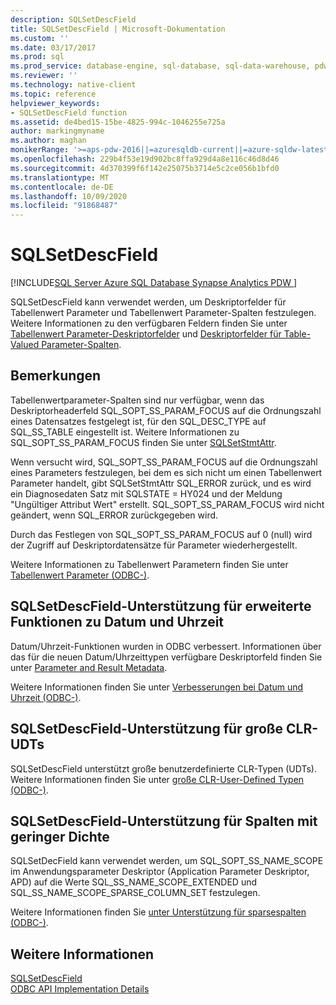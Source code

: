 ```yaml
---
description: SQLSetDescField
title: SQLSetDescField | Microsoft-Dokumentation
ms.custom: ''
ms.date: 03/17/2017
ms.prod: sql
ms.prod_service: database-engine, sql-database, sql-data-warehouse, pdw
ms.reviewer: ''
ms.technology: native-client
ms.topic: reference
helpviewer_keywords:
- SQLSetDescField function
ms.assetid: de4bed15-15be-4825-994c-1046255e725a
author: markingmyname
ms.author: maghan
monikerRange: '>=aps-pdw-2016||=azuresqldb-current||=azure-sqldw-latest||>=sql-server-2016||=sqlallproducts-allversions||>=sql-server-linux-2017||=azuresqldb-mi-current'
ms.openlocfilehash: 229b4f53e19d902bc8ffa929d4a8e116c46d8d46
ms.sourcegitcommit: 4d370399f6f142e25075b3714e5c2ce056b1bfd0
ms.translationtype: MT
ms.contentlocale: de-DE
ms.lasthandoff: 10/09/2020
ms.locfileid: "91868487"
---
```

# <a name="sqlsetdescfield"></a>SQLSetDescField
[!INCLUDE[SQL Server Azure SQL Database Synapse Analytics PDW ](../../includes/applies-to-version/sql-asdb-asdbmi-asa-pdw.md)]

  SQLSetDescField kann verwendet werden, um Deskriptorfelder für Tabellenwert Parameter und Tabellenwert Parameter-Spalten festzulegen. Weitere Informationen zu den verfügbaren Feldern finden Sie unter [Tabellenwert Parameter-Deskriptorfelder](../../relational-databases/native-client-odbc-table-valued-parameters/table-valued-parameter-descriptor-fields.md) und [Deskriptorfelder für Table-Valued Parameter-Spalten](../../relational-databases/native-client-odbc-table-valued-parameters/descriptor-fields-for-table-valued-parameter-constituent-columns.md).  
  
## <a name="remarks"></a>Bemerkungen  
 Tabellenwertparameter-Spalten sind nur verfügbar, wenn das Deskriptorheaderfeld SQL_SOPT_SS_PARAM_FOCUS auf die Ordnungszahl eines Datensatzes festgelegt ist, für den SQL_DESC_TYPE auf SQL_SS_TABLE eingestellt ist. Weitere Informationen zu SQL_SOPT_SS_PARAM_FOCUS finden Sie unter [SQLSetStmtAttr](../../relational-databases/native-client-odbc-api/sqlsetstmtattr.md).  
  
 Wenn versucht wird, SQL_SOPT_SS_PARAM_FOCUS auf die Ordnungszahl eines Parameters festzulegen, bei dem es sich nicht um einen Tabellenwert Parameter handelt, gibt SQLSetStmtAttr SQL_ERROR zurück, und es wird ein Diagnosedaten Satz mit SQLSTATE = HY024 und der Meldung "Ungültiger Attribut Wert" erstellt. SQL_SOPT_SS_PARAM_FOCUS wird nicht geändert, wenn SQL_ERROR zurückgegeben wird.  
  
 Durch das Festlegen von SQL_SOPT_SS_PARAM_FOCUS auf 0 (null) wird der Zugriff auf Deskriptordatensätze für Parameter wiederhergestellt.  
  
 Weitere Informationen zu Tabellenwert Parametern finden Sie unter [Tabellenwert Parameter &#40;ODBC-&#41;](../../relational-databases/native-client-odbc-table-valued-parameters/table-valued-parameters-odbc.md).  
  
## <a name="sqlsetdescfield-support-for-enhanced-date-and-time-features"></a>SQLSetDescField-Unterstützung für erweiterte Funktionen zu Datum und Uhrzeit  
 Datum/Uhrzeit-Funktionen wurden in ODBC verbessert. Informationen über das für die neuen Datum/Uhrzeittypen verfügbare Deskriptorfeld finden Sie unter [Parameter and Result Metadata](../../relational-databases/native-client-odbc-date-time/metadata-parameter-and-result.md).  
  
 Weitere Informationen finden Sie unter [Verbesserungen bei Datum und Uhrzeit &#40;ODBC-&#41;](../../relational-databases/native-client-odbc-date-time/date-and-time-improvements-odbc.md).  
  
## <a name="sqlsetdescfield-support-for-large-clr-udts"></a>SQLSetDescField-Unterstützung für große CLR-UDTs  
 SQLSetDescField unterstützt große benutzerdefinierte CLR-Typen (UDTs). Weitere Informationen finden Sie unter [große CLR-User-Defined Typen &#40;ODBC-&#41;](../../relational-databases/native-client/odbc/large-clr-user-defined-types-odbc.md).  
  
## <a name="sqlsetdescfield-support-for-sparse-columns"></a>SQLSetDescField-Unterstützung für Spalten mit geringer Dichte  
 SQLSetDecField kann verwendet werden, um SQL_SOPT_SS_NAME_SCOPE im Anwendungsparameter Deskriptor (Application Parameter Deskriptor, APD) auf die Werte SQL_SS_NAME_SCOPE_EXTENDED und SQL_SS_NAME_SCOPE_SPARSE_COLUMN_SET festzulegen.  
  
 Weitere Informationen finden Sie [unter Unterstützung für sparsespalten &#40;ODBC-&#41;](../../relational-databases/native-client/odbc/sparse-columns-support-odbc.md).  
  
## <a name="see-also"></a>Weitere Informationen  
 [SQLSetDescField](../../odbc/reference/syntax/sqlsetdescfield-function.md)   
 [ODBC API Implementation Details](../../relational-databases/native-client-odbc-api/odbc-api-implementation-details.md)  
  
